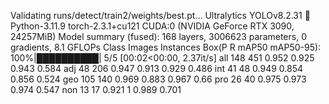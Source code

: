 Validating runs/detect/train2/weights/best.pt...
Ultralytics YOLOv8.2.31 🚀 Python-3.11.9 torch-2.3.1+cu121 CUDA:0 (NVIDIA GeForce RTX 3090, 24257MiB)
Model summary (fused): 168 layers, 3006623 parameters, 0 gradients, 8.1 GFLOPs
Class     Images  Instances      Box(P          R      mAP50  mAP50-95): 100%|██████████| 5/5 [00:02<00:00,  2.37it/s]
all        148        451      0.952      0.925      0.943      0.584
adj         48        206      0.947      0.913      0.929      0.486
int         41         48      0.949      0.854      0.856      0.524
geo        105        140      0.969      0.883      0.967       0.66
pro         26         40      0.975      0.973      0.974      0.547
non         13         17      0.921          1      0.989      0.701

